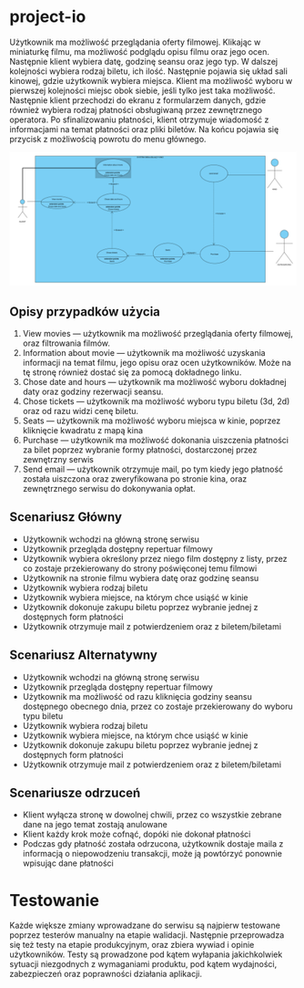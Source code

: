 # project-io

Użytkownik ma możliwość przeglądania oferty filmowej. Klikając w miniaturkę filmu, ma możliwość podglądu opisu filmu oraz jego ocen. Następnie klient wybiera datę, godzinę seansu oraz jego typ. W dalszej kolejności wybiera rodzaj biletu, ich ilość. Następnie pojawia się układ sali kinowej, gdzie użytkownik wybiera miejsca. Klient ma możliwość wyboru w pierwszej kolejności miejsc obok siebie, jeśli tylko jest taka możliwość. Następnie klient przechodzi do ekranu z formularzem danych, gdzie również wybiera rodzaj płatności obsługiwaną przez zewnętrznego operatora. Po sfinalizowaniu płatności, klient otrzymuje wiadomość z informacjami na temat płatności oraz pliki biletów. Na końcu pojawia się przycisk z możliwością powrotu do menu głównego.

![Use case diagram](diag.PNG)

## Opisy przypadków użycia

1. View movies — użytkownik ma możliwość przeglądania oferty filmowej, oraz filtrowania filmów.
2. Information about movie — użytkownik ma możliwość uzyskania informacji na temat filmu, jego opisu oraz ocen użytkowników. Może na tę stronę również dostać się za pomocą dokładnego linku.
3. Chose date and hours — użytkownik ma możliwość wyboru dokładnej daty oraz godziny rezerwacji seansu.
4. Chose tickets — użytkownik ma możliwość wyboru typu biletu (3d, 2d) oraz od razu widzi cenę biletu.
5. Seats — użytkownik ma możliwość wyboru miejsca w kinie, poprzez kliknięcie kwadratu z mapą kina
6. Purchase — użytkownik ma możliwość dokonania uiszczenia płatności za bilet poprzez wybranie formy płatności, dostarczonej przez zewnętrzny serwis 
7. Send email — użytkownik otrzymuje mail, po tym kiedy jego płatność została uiszczona oraz zweryfikowana po stronie kina, oraz zewnętrznego serwisu do dokonywania opłat.

## Scenariusz Główny

- Użytkownik wchodzi na główną stronę serwisu
- Użytkownik przegląda dostępny repertuar filmowy
- Użytkownik wybiera określony przez niego film dostępny z listy, przez co zostaje przekierowany do strony poświęconej temu filmowi
- Użytkownik na stronie filmu wybiera datę oraz godzinę seansu
- Użytkownik wybiera rodzaj biletu
- Użytkownik wybiera miejsce, na którym chce usiąść w kinie
- Użytkownik dokonuje zakupu biletu poprzez wybranie jednej z dostępnych form płatności
- Użytkownik otrzymuje mail z potwierdzeniem oraz z biletem/biletami

## Scenariusz Alternatywny

- Użytkownik wchodzi na główną stronę serwisu
- Użytkownik przegląda dostępny repertuar filmowy
- Użytkownik ma możliwość od razu kliknięcia godziny seansu dostępnego obecnego dnia, przez co zostaje przekierowany do wyboru typu biletu
- Użytkownik wybiera rodzaj biletu
- Użytkownik wybiera miejsce, na którym chce usiąść w kinie
- Użytkownik dokonuje zakupu biletu poprzez wybranie jednej z dostępnych form płatności
- Użytkownik otrzymuje mail z potwierdzeniem oraz z biletem/biletami

## Scenariusze odrzuceń 

- Klient wyłącza stronę w dowolnej chwili, przez co wszystkie zebrane dane na jego temat zostają anulowane
- Klient każdy krok może cofnąć, dopóki nie dokonał płatności
- Podczas gdy płatność została odrzucona, użytkownik dostaje maila z informacją o niepowodzeniu transakcji, może ją powtórzyć ponownie wpisując dane płatności

# Testowanie
Każde większe zmiany wprowadzane do serwisu są najpierw testowane poprzez testerów manualny na etapie walidacji. Następnie przeprowadza się też testy na etapie produkcyjnym, oraz zbiera wywiad i opinie użytkowników. Testy są prowadzone pod kątem wyłapania jakichkolwiek sytuacji niezgodnych z wymaganiami produktu, pod kątem wydajności, zabezpieczeń oraz poprawności działania aplikacji.
